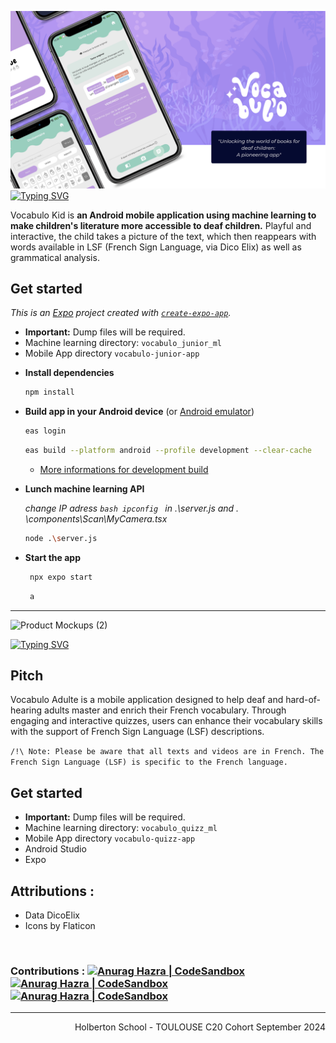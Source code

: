 ![Product Mockups (1)](https://github.com/TessierV/vocabulo/blob/main/vocabulo-junior-app/assets/images/ImageReadme.png)
<a href="https://git.io/typing-svg"><img src="https://readme-typing-svg.demolab.com?font=Montserrat&weight=800&size=28&pause=1000&width=800&lines=Vocabulo-junior-app+and+Vocabulo_junior_ml" alt="Typing SVG" /></a>


Vocabulo Kid is **an Android mobile application using machine learning to make children's literature more accessible to deaf children.** Playful and interactive, the child takes a picture of the text, which then reappears with words available in LSF (French Sign Language, via Dico Elix) as well as grammatical analysis.

## Get started
*This is an [Expo](https://expo.dev) project created with [`create-expo-app`](https://www.npmjs.com/package/create-expo-app).*
- **Important:** Dump files will be required.
- Machine learning directory: `vocabulo_junior_ml`
- Mobile App directory `vocabulo-junior-app`


* **Install dependencies**

   ```bash
   npm install
   ```
* **Build app in your Android device** (or [Android emulator](https://docs.expo.dev/workflow/android-studio-emulator/))

   ```bash
   eas login
   ```
   ```bash
   eas build --platform android --profile development --clear-cache 
   ```
   - [More informations for development build](https://docs.expo.dev/get-started/set-up-your-environment/?mode=development-build)
* **Lunch machine learning API**

   *change IP adress ```bash ipconfig ``` in .\server.js and .    \components\Scan\MyCamera.tsx*

   ```bash
   node .\server.js
   ```
* **Start the app**

   ```bash
    npx expo start
   ```
   ```bash
    a
   ```


<hr>

![Product Mockups (2)](https://github.com/user-attachments/assets/1f12dbd9-e4b5-4a42-a9ea-ecf56273ba8d)


<a href="https://git.io/typing-svg"><img src="https://readme-typing-svg.demolab.com?font=Montserrat&weight=800&size=28&pause=1000&width=800&lines=Vocabulo-quizz-app+and+Vocabulo+Quizz+ml" alt="Typing SVG" /></a>

## Pitch 
Vocabulo Adulte is a mobile application designed to help deaf and hard-of-hearing adults master and enrich their French vocabulary. Through engaging and interactive quizzes, users can enhance their vocabulary skills with the support of French Sign Language (LSF) descriptions.

`/!\ Note: Please be aware that all texts and videos are in French. The French Sign Language (LSF) is specific to the French language.`

## Get started
- **Important:** Dump files will be required.
- Machine learning directory: `vocabulo_quizz_ml`
- Mobile App directory `vocabulo-quizz-app`
- Android Studio
- Expo

## Attributions :
* Data DicoElix
* Icons by Flaticon  

<br>
<h3>Contributions :
   <a href="https://www.linkedin.com/in/vanessa-tessier-601794252/">
        <img alt="Anurag Hazra | CodeSandbox" height="20px" src="https://img.shields.io/badge/TessierVanessa-4A6552?style=for-the-badge&logo=linkedin&color=0D1320&logoColor=white"/>
    </a>
 <a href="https://www.linkedin.com/in/marianne-arrué-01650429/">
       <img alt="Anurag Hazra | CodeSandbox" height="20px" src="https://img.shields.io/badge/ArrueMarianne-4A6552?style=for-the-badge&logo=linkedin&color=0D1320&logoColor=white" />
    </a>
 <a href="https://www.linkedin.com/in/amandine-assenat-designer-graphique-developpeuse-front-end/">
       <img alt="Anurag Hazra | CodeSandbox" height="20px" src="https://img.shields.io/badge/AssenatAmandine-4A65520D1320?style=for-the-badge&logo=linkedin&color=0D1320&logoColor=white" />
    </a>
    </h3>
<hr>
<p align="right">Holberton School - TOULOUSE C20 Cohort September 2024</p>
